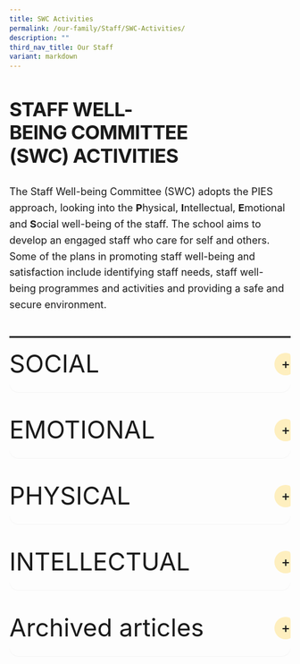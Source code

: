 ```yaml
---
title: SWC Activities
permalink: /our-family/Staff/SWC-Activities/
description: ""
third_nav_title: Our Staff
variant: markdown
---
```

<div class="yck-component">
	<div class="regular-flow">
<h2>STAFF WELL-BEING COMMITTEE (SWC) ACTIVITIES</h2>
<p>The Staff Well-being Committee (SWC) adopts the PIES approach, looking into the <strong>P</strong>hysical, <strong>I</strong>ntellectual, <strong>E</strong>motional and <strong>S</strong>ocial well-being of the staff. The school aims to develop an engaged staff who care for self and others. Some of the plans in promoting staff well-being and satisfaction include identifying staff needs, staff well-being programmes and activities and providing a safe and secure environment.</p>
	</div>
	</div>
<hr>

<details><summary>SOCIAL</summary>
<div class="yck-component">
	<div class="regular-flow">
<h3>Staff Appreciation Week: Grateful Moments, Lasting Impact</h3>

<p><i>“It’s my life~~~” Bon Jovi’s</i> song rang out as the principal joined in the groove, signaling the official yet fun start of the Staff Appreciation Lunch. With the microphone in hand, groups eagerly showcased their unique identities – flaunting glossy balloons, rocking cool shades, or sporting bandana scarves. The royal blue attire, paired with tiaras or songkoks, added a dash of flair, as everyone embraced the theme of ‘Be Yourself.’</p>
    
<div class="carousel">
    <div class="images">
        <img alt="Image 1" src="https://www.yiochukangsec.moe.edu.sg/images/Our%20Family/Staff/SWC%20Activities/Social/2024_staff_retreat3.png">
        <img alt="Image 2" src="https://www.yiochukangsec.moe.edu.sg/images/Our%20Family/Staff/SWC%20Activities/Social/2024_staff_retreat6.png">
        <img alt="Image 3" src="https://www.yiochukangsec.moe.edu.sg/images/Our%20Family/Staff/SWC%20Activities/Social/2024_staff_retreat7.png">
        <img alt="Image 4" src="https://www.yiochukangsec.moe.edu.sg/images/Our%20Family/Staff/SWC%20Activities/Social/2024_staff_retreat8.png">
      <img alt="Image 5" src="https://www.yiochukangsec.moe.edu.sg/images/Our%20Family/Staff/SWC%20Activities/Social/2024_staff_retreat9.png"> 
      <img alt="Image 6" src="https://www.yiochukangsec.moe.edu.sg/images/Our%20Family/Staff/SWC%20Activities/Social/2024_staff_retreat10.png">  
      <img alt="Image 7" src="https://www.yiochukangsec.moe.edu.sg/images/Our%20Family/Staff/SWC%20Activities/Social/2024_staff_retreat11.png">       
    </div>
</div>

<p>As the delectable eight-course feast unfolded, the room buzzed with excitement, spurred on by a battery of games. Fearless and fun-loving souls dressed up as Albert Einstein, Ninja Turtle, Phua Chu Kang, Wonder Woman or Pikachu with whatever their tablemates could find. The invitees also uncovered each other's hidden talents and passions: Who blesses people with self-made pineapple tarts? Who is an intrepid traveler and converses in Japanese effortlessly?  Whose home is a kitty paradise? Whether or not you know these answers, the YCKSS family was awestruck by the versatility and delightful surprises of those in the very same room. Even the conventional lucky draw had an uncannily unconventional twist, leaving everyone beaming as winners of vouchers, big wads or not.</p>
    
<div class="carousel01">
    <div class="images01">
        <img alt="Image 1" src="https://www.yiochukangsec.moe.edu.sg/images/Our%20Family/Staff/SWC%20Activities/Social/2024_staff_retreat4.png">
        <img alt="Image 2" src="https://www.yiochukangsec.moe.edu.sg/images/Our%20Family/Staff/SWC%20Activities/Social/2024_staff_retreat5.png">
    </div>
</div>

<p>Thanks to the hilariously funny emcees, laughter and cheers permeated the venue, filling Holiday Inn @ Atrium with a sense of camaraderie that truly defined the luncheon on 28 August.</p>
    
<img alt="The funny emcees of Staff Appreciation Day" src="https://www.yiochukangsec.moe.edu.sg/images/Our%20Family/Staff/SWC%20Activities/Social/2024_staff_retreat15.png">

<p>But the luncheon was not the only highlight! In the days leading up to the event, cards of gratitude and gifts of choice – epitomising the SPICEY framework – were lovingly handed out, radiating warmth and sending a pellucidly clear message to every member of the YCKSS family: You are never alone in this.</p>
    
    
<h3>Mini Durian Delights</h3>

<p>The air buzzed with anticipation when a hint of its presence was dropped through a text message. Upon its arrival, the atmosphere intensified; some rushed up to it with their like-minded colleagues, while others scrunched up their noses yet politely declined, saying, ‘I would give it a miss.’ It is none other than the king of fruits – durian!</p>

<p>On the 28th of June 2024, staff were greeted by the strong and distinct aroma of durians. Enthusiasts revelled in its rich and creamy texture, especially in the company of other durian lovers at the Heritage Gallery. Whether the unique aroma elicited adoration or aversion, everyone had either the king of fruits or other delectable fruits to savour that day. While durians may reign supreme in the hearts of many fruit lovers, they did not overshadow the significance of the shared experience among us in the teaching fraternity.</p>

<img src="https://www.yiochukangsec.moe.edu.sg/images/Our%20Family/Staff/SWC%20Activities/Social/Mini_DD_2.png">
    
<img src="https://www.yiochukangsec.moe.edu.sg/images/Our%20Family/Staff/SWC%20Activities/Social/Mini_DD_3.png">
    
<img src="https://www.yiochukangsec.moe.edu.sg/images/Our%20Family/Staff/SWC%20Activities/Social/Mini_DD_5.png">

<h3>Embracing the Spirit of Hari Raya</h3>


<p>Hari Raya festivities are synonymous with an exquisite array of culinary delights. It was no exception this year, with the primary aim of fostering YCKSS familial ties. On 19 April, as the aroma of tantalising lunch filled the air, it set the perfect backdrop for colleagues to engage in hearty conversations amidst their busy lives.</p>

<p>Gathered in the cozy comfort of the Dance Studio 2, we revelled in the light-hearted stories steeped in history and practices of Muslims. While it culminated in quizzes that challenged our knowledge and wit, the winners brought home some mementos that served as vivid reminders of the generosity and inclusivity embedded within the Muslim culture.</p>

<img src="https://www.yiochukangsec.moe.edu.sg/images/Our%20Family/Staff/SWC%20Activities/Social/Hari_Raya_2024_SWC_Slide1.png">

<img src="https://www.yiochukangsec.moe.edu.sg/images/Our%20Family/Staff/SWC%20Activities/Social/Hari_Raya_2024_SWC_Slide2.png">

<img src="https://www.yiochukangsec.moe.edu.sg/images/Our%20Family/Staff/SWC%20Activities/Social/Hari_Raya_2024_SWC_Slide3.png">

<img src="https://www.yiochukangsec.moe.edu.sg/images/Our%20Family/Staff/SWC%20Activities/Social/Hari_Raya_2024_SWC_Slide4.png">

<h3>Chinese New Year Celebrations 2024</h3>


<p>To usher in the Year of the Dragon, all YCKSS staff convened in a calligraphy session on 2 February 2024. Empowered with creative autonomy, everyone carefully and meticulously penned auspicious words of their choice and engaged in the delicate art of paper cutting, reflecting personalised aspirations. The celebration would not be complete without the venerable tradition of Lo Hei on 16 February 2024, when a myriad of ingredients were tossed with one collective purpose: ringing in peace and prosperity in the coming year.</p>

<img src="https://www.yiochukangsec.moe.edu.sg/images/Our%20Family/Staff/SWC%20Activities/Social/Slide1.png">
<img src="https://www.yiochukangsec.moe.edu.sg/images/Our%20Family/Staff/SWC%20Activities/Social/Slide2.png">
<img src="https://www.yiochukangsec.moe.edu.sg/images/Our%20Family/Staff/SWC%20Activities/Social/Slide3.png">
<img src="https://www.yiochukangsec.moe.edu.sg/images/Our%20Family/Staff/SWC%20Activities/Social/Slide4.png">
<img src="https://www.yiochukangsec.moe.edu.sg/images/Our%20Family/Staff/SWC%20Activities/Social/Slide5.png">
	</div>
	</div>

</details>

<details><summary>EMOTIONAL</summary>
<div class="yck-component">
	<div class="regular-flow">
<h3>Monthly Theme Dressing</h3>

<p>Monthly Theme Dressing helps to bond staff and to commemorate certain events such as World Water Day, Earth Day...etc: The themes so far have been:-</p>

<ol>
<li>Valentines Day (Pink)</li>
<li>World Water Day (Sea of Blue)</li>
<li>Earth Day (Green)</li>
<li>White</li>
<li>Yellow and Gold</li>
<li>Rose Quartz</li>
</ol>

<h4>Quotes from participants</h4>

<img src="https://www.yiochukangsec.moe.edu.sg/images/Our%20Family/Staff/SWC%20Activities/Emotional/E1.png">

<img src="https://www.yiochukangsec.moe.edu.sg/images/Our%20Family/Staff/SWC%20Activities/Emotional/E2.png">

<img src="https://www.yiochukangsec.moe.edu.sg/images/Our%20Family/Staff/SWC%20Activities/Emotional/E3.png">

<img src="https://www.yiochukangsec.moe.edu.sg/images/Our%20Family/Staff/SWC%20Activities/Emotional/E4.png">

<img src="https://www.yiochukangsec.moe.edu.sg/images/Our%20Family/Staff/SWC%20Activities/Emotional/E5.png">

<img src="https://www.yiochukangsec.moe.edu.sg/images/Our%20Family/Staff/SWC%20Activities/Emotional/E6.jpg">

<h3> Manito-Manitee Game</h3>


    <p>During the month of September, we played the Manito-Manitee Game (Angel-Mortal) to encourage a caring environment in the school and to enhance staff bonding. All staff (teaching and non-teaching)* were randomly paired and everyone had to take care of their appointed Manitee, for a month. Many gave gifts and wrote encouraging notes to brighten up the day, but they would remain anonymous until revelation day, which was Teachers' Day. There were hand made gifts and improvised wrapping papers , well thought and nicely wrapped up snacks and useful stationery.</p>
    
<p>All in all, most staff gave positive feedback and are looking forward to more of such engaging activities in future.</p>

<img src="https://www.yiochukangsec.moe.edu.sg/images/Our%20Family/Staff/SWC%20Activities/Emotional/E7.png">

<img src="https://www.yiochukangsec.moe.edu.sg/images/Our%20Family/Staff/SWC%20Activities/Emotional/E8.png">

<h3>Potluck Breakfast Session</h3>


<p>The staff welfare committee had organised a Brunch Potluck session during Marking Day. Food has always been a successful way to bring staff from different department together. Every department was invited to bring a few different types of food. There was a splendid array of food on the table. Staff enjoyed themselves.</p>

<h4> Quotes from participants</h4>

<img src="https://www.yiochukangsec.moe.edu.sg/images/Our%20Family/Staff/SWC%20Activities/Emotional/E9.png">

<img src="https://www.yiochukangsec.moe.edu.sg/images/Our%20Family/Staff/SWC%20Activities/Emotional/E10.png">

<img src="https://www.yiochukangsec.moe.edu.sg/images/Our%20Family/Staff/SWC%20Activities/Emotional/E11.jpg">
	</div>
	</div>


</details>

<details><summary>PHYSICAL</summary>

<h3>Run for Your ‘Life’</h3>


<blockquote> ‘Stretch! Swing! Skip! Squat!’ ...</blockquote>

<p>These were some of the warm-up exercises that a group of staff performed before commencing their 14 th MOE Olive Run at Singapore Sports Hub, OCBC Square, on 13 July 2024. Whether or not their counterparts were dashing past them toward the finishing line, they remained focused on their personal pace, form, and even the enjoyment of
the scenic beauty around them. Ultimately, their primary goal in joining the activity was to stay fit and healthy. Anything else, such as refreshments, goodie bags, complimentary fitness check, and even lucky draw prizes, was a bonus but secondary. After all, health is the greatest wealth.</p>

<img src="/images/Our%20Family/Staff/SWC%20Activities/Physical/OliveRun_1.jpg">
<img src="/images/Our%20Family/Staff/SWC%20Activities/Physical/OliveRun_2.jpg">
<img src="/images/Our%20Family/Staff/SWC%20Activities/Physical/OliveRun_3.jpg">

<h3>Yoga: Ignite Your Mind, Body and Soul!</h3>


<p>Armed with water bottles, towels, and even yoga mats, the staff soldiered on to the sacred sanctuaries where tranquil melodies and revitalising yoga awaited on an ordinary Friday, 1 March 2024. Namaste!</p>

<p>Having greeted the yoga teachers respectfully, some traversed along an infinity pattern gracefully in the cavernous hall, while others curled their toes and lifted their hips methodically in the cozy studio. The rewards were immense – radiant smiles across the faces, beads of perspiration testament to a vigorous workout and last but not least, a much-cherished respite from the hustle and bustle of life.</p>

<img src="https://www.yiochukangsec.moe.edu.sg/images/Our%20Family/Staff/SWC%20Activities/Physical/YOGA1.png">
<img src="https://www.yiochukangsec.moe.edu.sg/images/Our%20Family/Staff/SWC%20Activities/Physical/YOGA2.png">
<img src="https://www.yiochukangsec.moe.edu.sg/images/Our%20Family/Staff/SWC%20Activities/Physical/YOGA3.png">
<img src="https://www.yiochukangsec.moe.edu.sg/images/Our%20Family/Staff/SWC%20Activities/Physical/YOGA4.png">




<h3>Staff retreat &amp; celebrations</h3>


<p>Objective : To foster strong and cohesive teams through a team building staff retreat.</p>

<p>Feel the soft sand, the smooth sea and the bright sun while we **"Cruise the Southern Seas of Singapore"** - an adventure to discover the sustainability efforts of Singapore in the Southern Islands of Sisters Island, Kusu Island, Pulau Semakau, Pulau Bukom.</p>

<p>It was a clear sky on Friday, 24 June 2022, after days of rain. The staff had a bonding game with a boarding pass on the buses going to the Marina Bay Ferry Terminal. The staff disembarked on Kusu Island where they had a game untangling themselves. Engaging session learning the legends of the names of the islands, the sustainability efforts by the government.</p>

<p>Ended the day with a buffet lunch on Sentosa. Staff made a pledge to save the environment.</p>

<img src="https://www.yiochukangsec.moe.edu.sg/images/Our%20Family/Staff/SWC%20Activities/Physical/P3.png">

<img src="https://www.yiochukangsec.moe.edu.sg/images/Our%20Family/Staff/SWC%20Activities/Physical/P4.png">

</details>

<details><summary>INTELLECTUAL</summary>

<h3>Professional Development</h3>


<p>Professional development sessions ensure that staff continue to strengthen their practice throughout their career.</p>

<p>The key learning programmes for 2019 are Assessment for Learning (AfL), Differentiated Instruction (DI) and ICT in Pedagogy using The Student Learning Space (SLS).</p>

<h4>Quotes from participants</h4>

<img src="https://www.yiochukangsec.moe.edu.sg/images/Our%20Family/Staff/SWC%20Activities/Intellectual/I1.png">

<img src="https://www.yiochukangsec.moe.edu.sg/images/Our%20Family/Staff/SWC%20Activities/Intellectual/I2.png">

<img src="https://www.yiochukangsec.moe.edu.sg/images/Our%20Family/Staff/SWC%20Activities/Intellectual/I3.png">

<h3>Celebration of Learning Day</h3>


<p>The objectives of the annual Celebration of Learning Day are as follows:</p>

<ul>
<li>To celebrate and affirm the meaningful work done by PLTs since 2021 Term 3.</li>
<li>To provide a platform for PLTs to share and learn from each other.</li>
<li>To allow PLTs to gather feedback and suggestions to improve on the lesson design and refine their tech-enabled learning activities.</li>
</ul>

<p>The Celebration of Learning Day employed the Blended Learning approach with VP Mr Kevin Lim delivering his opening remarks via the Zoom Platform while the showcase of PLT lesson packages by 21 teams was conducted face-to-face in separate classrooms for safe distancing in 2021.</p>

<img src="https://www.yiochukangsec.moe.edu.sg/images/Our%20Family/Staff/SWC%20Activities/Intellectual/I4.png">

<h3>First Aid Course</h3>


<p>Our teachers continue to improve their competencies even when the school term has ended. The Standard First-Aid Course + CPR + AED Course Online Theory lesson was held on 6 September 2021 and the Face to Face Practical session was held on 19 November 2021. The objective of the course is to ensure that all staff be trained in life saving skills.</p>

<img src="https://www.yiochukangsec.moe.edu.sg/images/Our%20Family/Staff/SWC%20Activities/Intellectual/I5.png">
    
</details>

<details><summary>Archived articles</summary>
<h3> Staff Appreciation Day 5th Sept</h3>


<p>The grouping for the bowling activity was done so that every team had a mixed number of bowlers from school leaders to the EAS staff. There was much bonding during the event. It was an event that favoured no male or female bowlers. All 120 bowlers had an equal chance of doing well for the team. At the end of the day, hidden talents in bowling emerged and the rest had a very joyful day.</p>

<h4>Quotes from participants</h4>

<img src="https://www.yiochukangsec.moe.edu.sg/images/Our%20Family/Staff/SWC%20Activities/Physical/P1.png">

<img src="https://www.yiochukangsec.moe.edu.sg/images/Our%20Family/Staff/SWC%20Activities/Physical/P2.jpg">
    
<hr>
    
<h3>Durian Feast</h3>

<p>At the durian feast held on 31st July 2019, our staff were spoiled for choices. With a variety of fruits to choose from, the King of fruits was definitely the favourite. Staff who tried the Mao Shan Wang (MSW) durian, known to be the premium type, commented on its rich, bitter and heavily rich flavour.</p>

<p>It was indeed a great way to end the day and we had an enjoyable bonding session over the feasting.</p>

<h4>Quotes from participants</h4>

<img src="https://www.yiochukangsec.moe.edu.sg/images/Our%20Family/Staff/SWC%20Activities/Social/S17.png">

<img src="https://www.yiochukangsec.moe.edu.sg/images/Our%20Family/Staff/SWC%20Activities/Social/S18.png">

<img src="https://www.yiochukangsec.moe.edu.sg/images/Our%20Family/Staff/SWC%20Activities/Social/S19.png">

</details>

<style>
/* ==========================================================================
   1. Global Styles & Resets
   ========================================================================== */

:root {
    --yck-text-line-height: 1.6em;
    --yck-heading-line-height: 1.2em;
    --yck-heading-letter-spacing: -0.02em;
    --yck-spacing-unit: 1em;
    --yck-box-shadow: 0 2px 4px rgba(0, 0, 0, 0.25);
    --yck-box-shadow1: 0 1px 2px rgba(0, 0, 0, 0.15);
    --yck-inset-shadow1: rgba(50, 50, 93, 0.25) 0px 30px 60px -12px inset, rgba(0, 0, 0, 0.3) 0px 18px 36px -18px inset;
    --yck-inset-shadow2: rgb(204, 219, 232) 3px 3px 6px 0px inset, rgba(255, 255, 255, 0.5) -3px -3px 6px 1px inset;
    --yck-transition-timing: cubic-bezier(0.4, 0, 0.2, 1);

    --yck-step--2: clamp(0.7813rem, 0.9263rem + -0.1872vw, 0.8889rem);
    --yck-step--1: clamp(0.9375rem, 1.0217rem + -0.1087vw, 1rem);
    --yck-step-0: clamp(1.125rem, 1.125rem + 0vw, 1.125rem);
    --yck-step-1: clamp(1.2656rem, 1.2363rem + 0.1467vw, 1.35rem);
    --yck-step-2: clamp(1.4238rem, 1.3556rem + 0.3412vw, 1.62rem);
    --yck-step-3: clamp(1.6018rem, 1.4828rem + 0.5951vw, 1.944rem);
    --yck-step-4: clamp(1.802rem, 1.6174rem + 0.9231vw, 2.3328rem);
    --yck-step-5: clamp(2.0273rem, 1.7587rem + 1.3427vw, 2.7994rem);

    --yck-space-s-xl: clamp(1em, 0.2143em + 3.9286vw, 3.5em);
    interpolate-size: allow-keywords;
    scroll-behavior: smooth;
    text-rendering: optimizeSpeed;
}

body {
    min-height: 100vh;
}

::selection {
    text-shadow: none;
    background: yellow;
}

audio,
canvas,
iframe,
img,
svg,
video {
    vertical-align: middle;
}

/* ==========================================================================
   2. Base Typography
   ========================================================================== */

.yck-component {
    line-height: var(--yck-text-line-height);
    letter-spacing: normal;
    font-size: var(--yck-step-0);
    margin-bottom: var(--yck-space-s-xl);
    position: relative;
}

.yck-component h1,
.yck-component h2,
.yck-component h3,
.yck-component h4,
.yck-component h5,
.yck-component h6,
.yck-component p {
    overflow-wrap: break-word;
}

.yck-component h1,
.yck-component h2,
.yck-component h3,
.yck-component h4,
.yck-component h5,
.yck-component h6 {
    text-wrap: balance;
}

.yck-component p,
.yck-component ol,
.yck-component ul {
    text-wrap: pretty;
    margin-bottom: var(--yck-spacing-unit);
}

.yck-component p:last-child,
.yck-component ul li:last-child,
.yck-component ol li:last-child {
    margin-bottom: var(--yck-space-s-xl);
}

.yck-component .yck-h1,
.yck-component h1 {
    font-size: var(--yck-step-5);
    margin-bottom: var(--yck-spacing-unit);
    line-height: var(--yck-heading-line-height);
    letter-spacing: var(--yck-heading-letter-spacing);
}

.yck-component .yck-h2,
.yck-component h2 {
    font-size: var(--yck-step-4);
    margin-bottom: calc(var(--yck-spacing-unit) * 0.85);
    text-transform: capitalize;
    line-height: var(--yck-heading-line-height);
    letter-spacing: var(--yck-heading-letter-spacing);
}

.yck-component .yck-h3,
.yck-component h3 {
    font-size: var(--yck-step-3);
    margin-bottom: calc(var(--yck-spacing-unit) * 0.75);
    text-transform: capitalize;
    line-height: var(--yck-heading-line-height);
    letter-spacing: var(--yck-heading-letter-spacing);
}

.yck-component .yck-h4,
.yck-component h4 {
    font-size: var(--yck-step-2);
    margin-bottom: calc(var(--yck-spacing-unit) * 0.5);
    text-transform: capitalize;
    line-height: var(--yck-heading-line-height);
    letter-spacing: var(--yck-heading-letter-spacing);
}

.yck-component .yck-h5,
.yck-component h5 {
    font-size: var(--yck-step-1);
    margin-bottom: calc(var(--yck-spacing-unit) * 0.25);
    text-transform: uppercase;
    line-height: var(--yck-heading-line-height);
    letter-spacing: var(--yck-heading-letter-spacing);
}

.yck-component .yck-h6,
.yck-component h6 {
    font-size: var(--yck-step-0);
    margin-bottom: var(--yck-spacing-unit);
    text-transform: uppercase;
    line-height: var(--yck-heading-line-height);
    letter-spacing: var(--yck-heading-letter-spacing);
}

.yck-component hr,
hr {
    border: 1px dotted rgba(0, 0, 0, 0.25);
    margin-block: clamp(1rem, 2vw, 2.5rem);
}

.yck-component small,
small {
    font-size: var(--yck-step--2);
    line-height: var(--yck-spacing-unit);
}

.yck-component a {
    text-decoration: none;
    color: #e37f2a;
}

.yck-component a.text-link {
    position: relative;
    padding-bottom: 2px;
    text-decoration: none;
}

.yck-component a.text-link::after {
    content: " ";
    position: absolute;
    width: 0;
    height: 2px;
    bottom: 0;
    left: 0;
    background-color: currentColor;
    transition:
        width 1s cubic-bezier(0.25, 1, 0.5, 1),
        color 1.2s ease-out;
}

.yck-component a.text-link:hover::after {
    width: 100%;
    color: rgba(0, 122, 247, 0.25);
}

.yck-component a[target="_blank"]:not(.text-link):after {
    display: none;
    margin: 0;
    padding: 0;
}

.yck-component abbr {
    text-decoration: underline dotted #2c6139;
    text-decoration-thickness: 2px;
    text-underline-offset: 3px;
    color: #2c6139;
    font-weight: 600;
    cursor: help;
}

.yck-component abbr:hover {
    color: #4e835b;
}

.yck-component .dropcap-title {
    font-size: var(--yck-step-1);
    /* Base font size for the heading */
    font-weight: normal;
    margin-bottom: 0.5em;
    color: #555;
}

/* This is the core magic for the dropcap */
.yck-component .dropcap-title::first-letter {
    float: left;
    font-size: calc(var(--yck-step-5)*1.65);
    /* The size of the dropcap relative to the heading's font size */
    font-weight: bold;
    font-style: oblique;
    font-family: cursive;
    line-height: 0.9;
    /* Pulls the rest of the text up vertically */
    padding-right: 0.18em;
    /* Adds a little space next to the letter */
    color: #4e835b;
    /* A distinct color for the dropcap */
}

/* ==========================================================================
   3. Layout Components
   ========================================================================== */

.yck-component .regular-flow>*+* {
    margin-top: 1.125em;
}

.yck-component .col-container,
.yck-component .col3-container {
    width: 100%;
    max-width: 1000px;
    margin: 0 auto;
    column-count: 2;
    column-width: 360px;
    column-gap: 1.5em;
}

.yck-component .col3-container {
    columns: 3;
    column-width: 240px;
    column-gap: 1.5em;
    column-rule-style: dotted;
    column-rule-width: 0.5px;
    column-rule-color: rgba(170, 170, 170, 0.25);
}

/* --- Flexbox Grid System --- */
.yck-component .yck-flexbox-grid {
    --yck-gap: 1em;
    display: flex;
    flex-wrap: wrap;
    list-style: none;
    gap: var(--yck-gap);
    padding: 0;
    margin-block: var(--yck-spacing-unit);
}

.yck-component .yck-flexbox-grid>* {
    flex-grow: 1;
    flex-shrink: 0;
    flex-basis: calc((100% - var(--yck-gap)) / 4);
    min-width: calc((100% - var(--yck-gap)) / 2);
    list-style: none;
}

.yck-component .yck-img-array {
    --yck-gap: 1.25rem;
    display: flex;
    flex-direction: row;
    align-items: flex-start;
    align-content: flex-start;
    justify-content: flex-start;
    flex-wrap: wrap;
    list-style: none;
    gap: var(--yck-gap);
    padding: 0;
    margin: 0;
}

.yck-component .yck-img-array>* {
    flex-grow: 1;
    flex-shrink: 0;
    flex-basis: calc((100% - var(--yck-gap)) / 6);
    min-width: 240px;
    list-style: none;
}

.masonry-item {
    break-inside: avoid;
    margin-bottom: 1rem;
    display: inline-block;
    width: 100%;
}

.masonry-item img {
    width: 100%;
    height: auto;
    display: block;
}

/* ==========================================================================
   4. UI Components
   ========================================================================== */

/* --- Tables --- */
.yck-component .yck-table {
    border-collapse: collapse;
    width: 100%;
    max-width: 1000px;
    margin-top: 0.5em;
    margin-bottom: var(--yck-spacing-unit);
}

.yck-component .yck-th {
    background-color: #f2f2f2;
    text-align: left;
    border-bottom: 1px dotted #ddd;
    text-transform: uppercase;
    padding: calc(var(--yck-spacing-unit) * 0.75);
    font-weight: bold;
    font-size: var(--yck-step-0);
    line-height: 1.4;
    letter-spacing: 0.05em;
    vertical-align: top;
}

.yck-component .yck-th h4,
.yck-component .yck-th h5,
.yck-component .yck-th h6 {
    margin: 0 0 calc(var(--yck-spacing-unit) * 0.5) 0;
    text-wrap: balance;
    line-height: 1.3;
}

.yck-component .yck-td {
    border-bottom: 1px dotted #ddd;
    min-width: 120px;
    max-width: 100%;
    word-wrap: break-word;
    text-wrap: pretty;
    padding: calc(var(--yck-spacing-unit) * 0.75);
    vertical-align: top;
    font-size: var(--yck-step-0);
    line-height: 1.5;
}

.yck-component .yck-td>*,
.yck-component .yck-td p,
.yck-component .yck-td ul,
.yck-component .yck-td ol {
    margin-top: 0;
    margin-bottom: calc(var(--yck-spacing-unit) * 0.5);
}

.yck-component .yck-td ul,
.yck-component .yck-td ol {
    padding-left: calc(var(--yck-spacing-unit) * 1.5);
}

.yck-component .yck-td li {
    margin-bottom: calc(var(--yck-spacing-unit) * 0.25);
    line-height: inherit;
}

.yck-component .yck-td>*:last-child,
.yck-component .yck-td>p:last-child,
.yck-component .yck-td>ul:last-child,
.yck-component .yck-td>ol:last-child {
    margin-bottom: calc(var(--yck-spacing-unit) * 0.75);
}

.yck-component .yck-td ul:last-child li:last-child,
.yck-component .yck-td ol:last-child li:last-child {
    margin-bottom: calc(var(--yck-spacing-unit) * 0.25);
}

.yck-component .yck-table tbody tr:last-child .yck-td>*:last-child {
    margin-bottom: var(--yck-spacing-unit);
}

.yck-component .yck-table tbody tr:nth-child(even) {
    background-color: #fafafa;
}

/* --- Video Containers --- */
.yck-component .video-container {
    position: relative;
    width: 100%;
    padding-bottom: 56.25%;
    height: 0;
    overflow: hidden;
    margin-bottom: var(--yck-spacing-unit);
}

.yck-component .video-container iframe,
.yck-component .video-container object,
.yck-component .video-container embed {
    position: absolute;
    top: 0;
    left: 0;
    width: 100%;
    height: 100%;
}

.yck-component .widescreentv {
    aspect-ratio: 16/9;
    width: 100%;
}

.yck-component .tallscreentv {
    aspect-ratio: 9/16;
    width: 100%;
}

.yck-component .sdtv {
    aspect-ratio: 4/3;
    width: 100%;
}

/* --- Isomer Cards --- */
.yck-component .isomer-card,
.yck-component .column {
    break-inside: avoid;
    page-break-inside: avoid;
    padding: 20px;
    border-radius: 5px;
    box-shadow: var(--yck-box-shadow1);
}

.yck-component .column {
    margin-bottom: var(--yck-spacing-unit);
}

.yck-component .column ul,
.yck-component .column ol {
    list-style: none;
    line-height: 1.5em;
    margin: 0;
    padding: 0;
}

.yck-component .column ul li {
    margin-inline: 1em;
    padding-left: 1rem;
    border-bottom: 1px dotted rgba(0, 0, 0, 0.05);
}

.yck-component .isomer-card {
    text-decoration: none;
    margin: 0 auto;
    padding: 0;
    border: 1px solid rgba(224, 224, 224, 0.15);
    border-radius: 8px;
    overflow: hidden;
    transition:
        transform 0.8s var(--yck-transition-timing),
        box-shadow 0.8s var(--yck-transition-timing),
        background-color 0.5s ease;
}

.yck-component .isomer-card:hover {
    transform: translateY(-5px);
    box-shadow: var(--yck-box-shadow);
}

.yck-component .isomer-card:hover .isomer-card-body .isomer-card-link {
    color: #e37f2a;
}

.yck-component .isomer-card:has(img) {
    filter: brightness(100%);
    background-color: #fff;
    transition: filter 0.5s ease;
}

.yck-component .isomer-card:has(img):hover {
    filter: brightness(90%);
    background-color: #898989;
}

.yck-component .isomer-card .isomer-card-image {
    width: 100%;
    object-fit: cover;
}

.yck-component .isomer-card .isomer-card-body {
    padding: var(--yck-spacing-unit);
}

.yck-component .isomer-card .isomer-card-body .isomer-card-title {
    color: #4a4a4a;
    font-weight: 700;
    font-size: var(--yck-step-1);
    overflow-wrap: break-word;
    text-wrap: balance;
}

.yck-component .isomer-card .isomer-card-body .isomer-card-description {
    color: #484848;
    font-size: var(--yck-step-0);
}

.yck-component .isomer-card .isomer-card-body .isomer-card-link {
    font-size: var(--yck-step-0);
    text-decoration: underline;
    color: #e37f2a;
    display: inline-block;
    margin-top: 0.5rem;
}

.yck-component .isomer-card .isomer-card-body .isomer-card-title:has(+ .isomer-card-description) {
    margin-bottom: 0.75rem;
}

.yck-component .isomer-card .isomer-card-body .isomer-card-title:has(+ .isomer-card-link),
.yck-component .isomer-card .isomer-card-body .isomer-card-description:has(+ .isomer-card-link) {
    margin-bottom: 1rem;
}

/* --- Blockquotes & Figures --- */
.yck-component blockquote {
    position: relative;
    padding: 25px 35px;
    background-color: white;
    border-radius: 5px;
    box-shadow: var(--yck-box-shadow);
    margin-left: 0;
    margin-right: 0;
}

.yck-component blockquote>p,
.yck-component blockquote>div {
    color: #ff6b6b;
    font-style: italic;
    font-size: var(--yck-step-1);
    line-height: 1.5;
    margin: 0;
}

.yck-component blockquote::before {
    content: '"';
    position: absolute;
    top: 25px;
    left: 10px;
    color: #ff6b6b;
    font-size: 60px;
    font-family: Georgia, serif;
    opacity: 0.3;
}

.yck-component cite {
    display: block;
    margin-top: var(--yck-spacing-unit);
    font-size: var(--yck-step--1);
    font-style: italic;
    color: #555;
    text-align: right;
}

.yck-component figure,
.yck-component .figure {
    display: flex;
    flex-flow: column;
    max-width: 100%;
    margin: 0;
    padding: 0;
}

.yck-component figure img,
.yck-component .figure img {
    border-radius: 8px;
    box-shadow: var(--yck-box-shadow);
    margin-bottom: var(--yck-spacing-unit);
}

.yck-component figcaption {
    background-color: rgba(255, 255, 255, 0.75);
    color: #333;
    font: italic var(--yck-step--1) sans-serif;
    margin: 0;
    padding: 5px;
    text-align: center;
}

/* --- Org Chart --- */
.yck-component .orgchart {
    display: flex;
    flex-direction: column;
    align-items: flex-start;
    width: 100%;
    max-width: 1000px;
    margin: 0 auto;
    padding: 0;
}

.yck-component .section-title {
    font-size: var(--yck-step-3);
    font-weight: bold;
    margin-top: 30px;
    margin-bottom: var(--yck-spacing-unit);
    color: #222;
    border-bottom: 3px solid #555;
    padding-bottom: 8px;
    width: 100%;
    text-align: left;
}

.yck-component .person-container {
    display: flex;
    flex-direction: column;
    justify-content: flex-start;
    flex-wrap: wrap;
    width: 100%;
    margin-bottom: var(--yck-space-s-xl);
    position: relative;
}

.yck-component .person {
    border-radius: 6px;
    padding: 10px 15px;
    margin: 10px;
    text-align: left;
    min-width: 200px;
    box-shadow: var(--yck-box-shadow);
    flex-grow: 0;
    flex-shrink: 0;
    flex-basis: calc(25% - 10px);
}

.yck-component .person-email {
    font-size: var(--yck-step--1);
    font-weight: normal;
    margin-inline-start: calc(var(--yck-space-s-xl) * 2);
    margin-bottom: var(--yck-spacing-unit);
    color: #333;
}

.yck-component .person-name {
    font-size: var(--yck-step-0);
    font-weight: normal;
    color: #333;
}

.yck-component .person-title {
    font-size: var(--yck-step-1);
    color: #555;
}

/* --- Details/Summary (Accordion) --- */
.yck-component details {
    overflow: hidden;
}

.yck-component details * {
    margin: 0 !important;
}

.yck-component details>p,
.yck-component details ul,
.yck-component details div {
    animation: fade-in 1s ease-out;
    padding-top: calc(var(--yck-spacing-unit) * 0.5);
}

.yck-component summary {
    margin-inline-start: 1.5rem;
    padding: 1rem;
    list-style-position: outside;
    cursor: pointer;
    user-select: none;
    outline: none;
    font-size: var(--yck-step-1);
    font-weight: 500;
    border-radius: 10px;
    transition: box-shadow 0.3s ease-in-out;
}

.yck-component summary:hover {
    box-shadow: var(--yck-inset-shadow2);
}

.yck-component summary::marker {
    font-size: var(--yck-step-2);
}
.yck-component summary::after {
    content: "+";
    position: absolute;
    font-size: var(--yck-step-2);
    right: 1rem;
    top: 1.25em;
    transform: translateY(-50%) rotate(0deg); 
    transition: transform 0.5s ease-in-out;
}

.yck-component details[open] > summary::after {
    transform: translateY(-50%) rotate(135deg); /* Rotates the icon 90 degrees */
}

.yck-component details::details-content {
    font-size: var(--yck-step-0);
    padding-left: 1.5rem;
    padding-right: var(--yck-space-s-xl);
    block-size: 0;
    transition:
        block-size 1s ease,
        content-visibility 1s ease;
    transition-behavior: allow-discrete;
}

.yck-component details[open]::details-content {
    block-size: auto;
}

.yck-component details>*:not(summary) {
    padding: 0.5rem 1rem 1rem 2rem;
    animation: fade-in 1s ease 1s;
    animation-fill-mode: both;
}

/* --- Integrated Navigation Bar Styles --- */
.yck-component .yck-nav-bar>* {
    margin: 0;
    padding: 0;
}

.yck-component .yck-nav-bar ul {
    display: grid;
    grid-template-columns: repeat(auto-fit, minmax(200px, 1fr));
    list-style: none;
    background-color: #ffffff;
    border-radius: 0.75rem;
    box-shadow: var(--yck-inset-shadow2);
    
    justify-content: start;
    align-content: start;
    justify-items: center;
      align-items: start;
}

.yck-component .yck-nav-bar a {
    display: block;
    text-decoration: none;
    font-family: sans-serif;
    font-weight: 500;
    font-size: var(--yck-step-0);
    transition: all 0.3s var(--yck-transition-timing);
    margin: calc(var(--yck-spacing-unit) * 0.1);
    padding: 1rem;
    border-radius: 0.5rem;
    text-align: center;
    text-wrap: balance;
    overflow-wrap: break-word;
    color: #4a5568;
    position: relative;
}

.yck-component .yck-nav-bar a::after {
    content: '';
    position: absolute;
    width: 0;
    height: 2px;
    bottom: 10px;
    left: 50%;
    transform: translateX(-50%);
    background-color: #4299e1;
    /* Added background-color to the transition for the color fade effect */
    transition: width 0.7s var(--yck-transition-timing), background-color 0.7s var(--yck-transition-timing);
}


.yck-component .yck-nav-bar a.active {
    color: #2b6cb0;
}

.yck-component .yck-nav-bar a.active::after {
    width: 60%;
    background-color: #4299e1;
}


.yck-component .yck-nav-bar a:hover {
    color: #e37f2a;
}

.yck-component .yck-nav-bar a:hover::after {
    background-color: #e37f2a;
    width: 60%;
}



/* --- Buttons --- */
.yck-component .button-container {
    margin: 0;
    padding: 0;
    display: flex;
    text-align: center;
    width: 100%;
    justify-content: flex-end;
    align-items: flex-end;
}

.yck-component .button {
    background-color: #e37f2a;
    color: #fff;
    font-size: var(--yck-step-0);
    font-weight: 900;
    margin: 1rem;
    padding: 0.65rem;
    border-radius: 50px;
    box-shadow:
        0 10px 15px -3px rgba(0, 0, 0, 0.15),
        0 4px 6px -2px rgba(0, 0, 0, 0.05);
    transition: all 0.35s ease-in-out;
    border: none;
    cursor: pointer;
    text-decoration: none;
    display: inline-block;
}

.yck-component .button:hover {
    text-decoration: none;
    background-color: #fabe64;
    color: #fff;
    box-shadow:
        0 20px 25px -6px rgba(0, 0, 0, 0.12),
        0 10px 10px -5px rgba(0, 0, 0, 0.04);
    transform: scale(1.05);
}

.yck-component .button:focus {
    outline: none;
    box-shadow: 0 0 0 4px rgba(250, 190, 60, 0.5);
}

.yck-component .truncate {
    display: block;
    white-space: nowrap;
    overflow: hidden;
    text-overflow: ellipsis;
}

/* --- Backdrop --- */
.yck-component .backdrop {
    position: absolute;
    inset: 0;
    height: 200%;
    border-radius: 4px;
    background: hsl(0deg 0% 100% / 0.1);
    pointer-events: none;
    backdrop-filter: blur(16px);
    mask-image: linear-gradient(to bottom,
        black 0,
        black 50%,
        transparent 50%);
}

.yck-component .backdrop-edge {
    --thickness: 6px;
    position: absolute;
    inset: 0;
    height: 100%;
    transform: translateY(100%);
    background: hsl(0deg 0% 100% / 0.1);
    backdrop-filter: blur(8px) brightness(120%);
    pointer-events: none;
    mask-image: linear-gradient(to bottom,
        black 0,
        black var(--thickness),
        transparent var(--thickness));
}

/* ==========================================================================
   5. Animations & Transitions
   ========================================================================== */

.ken-burns-container {
    max-width: 100%;
    overflow: hidden;
    position: relative;
    border-radius: 8px;
}

.ken-burns-image {
    width: 100%;
    height: 100%;
    object-fit: cover;
    animation: kenBurns 35s ease-in-out infinite alternate;
}

.fade-in {
    animation: fade-in 1s ease-in-out both;
}

@keyframes kenBurns {
    from {
        transform: scale(1);
    }

    to {
        transform: scale(1.35);
    }
}

@-webkit-keyframes fade-in {
    0% {
        opacity: 0;
    }

    100% {
        opacity: 1;
    }
}

@keyframes fade-in {
    0% {
        opacity: 0;
    }

    100% {
        opacity: 1;
    }
}

@-webkit-keyframes fade-out {
    0% {
        opacity: 1;
    }

    100% {
        opacity: 0;
    }
}

@keyframes fade-out {
    0% {
        opacity: 1;
    }

    100% {
        opacity: 0;
    }
}

@keyframes fade-in-bottom {
    from {
        opacity: 0;
        transform: translateY(10vh);
    }

    to {
        opacity: 1;
        transform: translateY(0);
    }
}

/* ==========================================================================
   6. Accessibility & Media Queries
   ========================================================================== */

@media (max-width: 1000px) {
    .yck-component .yck-flexbox-grid>* {
        flex-basis: 100%;
    }
}

@media (max-width: 768px) {
    .yck-component .yck-table {
        font-size: calc(var(--yck-step-0) * 0.9);
    }

    .yck-component .yck-th,
    .yck-component .yck-td {
        padding: calc(var(--yck-spacing-unit) * 0.5);
    }
}

@media (max-width: 600px) {
    .yck-component .yck-flex-grid>* {
        flex-basis: auto;
    }
}

@media (prefers-reduced-motion: reduce) {
    * {
        animation-duration: 0.01ms !important;
        animation-iteration-count: 1 !important;
        transition-duration: 0.01ms !important;
        scroll-behavior: auto !important;
    }
}

@supports (content-visibility: auto) {
    details {
        content-visibility: auto;
    }
}

@supports (animation-timeline: view()) {

    .yck-component .col-container,
    .yck-component .col3-container,
    .yck-component .isomer-card-grid {
        animation: fade-in-bottom ease both;
        animation-timeline: view();
        animation-range: entry 25% cover 50%;
    }
}

details {
    max-width: 100ch;
    background-color: inherit;
    border-radius: 1rem;
	  margin-bottom: 2.5rem;
    box-shadow: 0 .05rem .05rem rgba(0, 0, 0, .05)
}

details summary {
    display: flex;
    align-items: center;
    justify-content: space-between;
    font-weight: 400;
    font-size: 2.75rem;
	  margin-bottom: 1.5rem;
    transition: margin-bottom .5s ease;
    position: relative
}

details summary::-webkit-details-marker,
details summary::marker {
    content: " ";
    display: none
}

details summary::after {
    content: "+";
    font-size: 1.5rem;
    font-weight: 500;
    margin-right: .8rem;
    cursor: pointer;
    background-color: rgba(255, 195, 5, .25);
    padding: .75rem;
    display: grid;
    place-content: center;
    aspect-ratio: 1;
    line-height: 0;
    position: absolute;
    top: .5rem;
    right: -1.5rem;
    border-radius: 50%
}

details :not(summary) {
    animation-name: fade;
    animation-duration: .5s
}

details[open] summary {
    margin-bottom: 1.5rem
}

details[open] summary::after {
    content: "×"
}

@keyframes fade {
    0% {
        opacity: 0
    }

    2.5% {
        opacity: .02
    }

    5% {
        opacity: .05
    }

    10% {
        opacity: .1
    }

    25% {
        opacity: .25
    }

    60% {
        opacity: .6
    }

    100% {
        opacity: 1
    }
}
	
/* Basic carousel styling */
      .carousel {
        width: 100%;
        height: 55vh;
        /* 50% of the viewport height */
        overflow: hidden;
        position: relative;
        display: flex;
        justify-content: center;
        align-items: center;
        scroll-snap-type: x mandatory;
      }

      .images {
        display: flex;
        width: 600%; /* Changed from 400% to accommodate the extra image */
        animation: scroller 40s infinite alternate ease-in-out;
        /* Increased duration to 40s for smoother transition */
      }


/* Keyframe animation for 7 images */
@keyframes scroller {
    0%, 14.29% {
        transform: translate3d(0, 0, 0); /* Show the 1st image */
        opacity: 1;
    }
    14.29%, 28.58% {
        transform: translate3d(-100%, 0, 0); /* Show the 2nd image */
        opacity: 1;
    }
    28.58%, 42.87% {
        transform: translate3d(-200%, 0, 0); /* Show the 3rd image */
        opacity: 1;
    }
    42.87%, 57.16% {
        transform: translate3d(-300%, 0, 0); /* Show the 4th image */
        opacity: 1;
    }
    57.16%, 71.45% {
        transform: translate3d(-400%, 0, 0); /* Show the 5th image */
        opacity: 1;
    }
    71.45%, 85.74% {
        transform: translate3d(-500%, 0, 0); /* Show the 6th image */
        opacity: 1;
    }
    85.74%, 100% {
        transform: translate3d(-600%, 0, 0); /* Show the 7th image */
        opacity: 1;
    }
}

      .carousel:hover .images {
        animation-play-state: paused;
      }

      .images img {
        scroll-snap-align: center;
        /*padding-left: 20px;
        padding-right: 20px;*/
        max-width: 100%;
        /* This ensures each image takes up the full width of the carousel */
        height: 100%;
        object-fit: contain;
        flex-shrink: 0;
        /* Prevents the images from shrinking */
      }
</style>